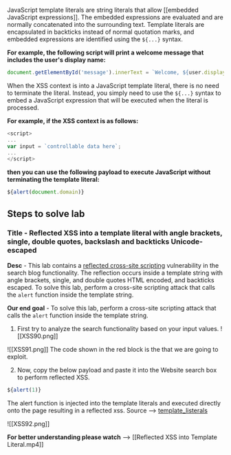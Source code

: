 JavaScript template literals are string literals that allow [[embedded JavaScript expressions]]. The embedded expressions are evaluated and are normally concatenated into the surrounding text. Template literals are encapsulated in backticks instead of normal quotation marks, and embedded expressions are identified using the `${...}` syntax.

**For example, the following script will print a welcome message that includes the user's display name:**
```js
document.getElementById('message').innerText = `Welcome, ${user.displayName}.`;
```

When the XSS context is into a JavaScript template literal, there is no need to terminate the literal. Instead, you simply need to use the `${...}` syntax to embed a JavaScript expression that will be executed when the literal is processed.

**For example, if the XSS context is as follows:**
```js
<script> 
...
var input = `controllable data here`; 
... 
</script>
```

**then you can use the following payload to execute JavaScript without terminating the template literal:**
```js
${alert(document.domain)}
```

## Steps to solve lab
### Title - Reflected XSS into a template literal with angle brackets, single, double quotes, backslash and backticks Unicode-escaped

**Desc** - This lab contains a [reflected cross-site scripting](https://portswigger.net/web-security/cross-site-scripting/reflected) vulnerability in the search blog functionality. The reflection occurs inside a template string with angle brackets, single, and double quotes HTML encoded, and backticks escaped. To solve this lab, perform a cross-site scripting attack that calls the `alert` function inside the template string.

**Our end goal** - To solve this lab, perform a cross-site scripting attack that calls the `alert` function inside the template string.

1. First try to analyze the search functionality based on your input values.
![[XSS90.png]]

![[XSS91.png]]
The code shown in the red block is the that we are going to exploit.

2.  Now, copy the below payload and paste it into the Website search box to perform reflected XSS.
```js
${alert(1)}
```
The alert function is injected into the template literals and executed directly onto the page resulting in a reflected xss.
Source --> [template_listerals](https://developer.mozilla.org/en-US/docs/Web/JavaScript/Reference/Template_literals)

![[XSS92.png]]

**For better understanding please watch** --> [[Reflected XSS into Template Literal.mp4]]